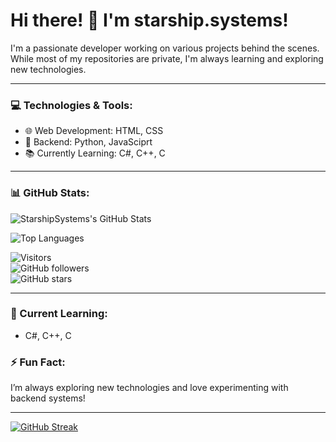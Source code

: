 # Hi there! 👋 I'm starship.systems!

I'm a passionate developer working on various projects behind the scenes. While most of my repositories are private, I'm always learning and exploring new technologies.

---

### 💻 Technologies & Tools:
- 🌐 Web Development: HTML, CSS
- 🐍 Backend: Python, JavaSciprt
- 📚 Currently Learning: C#, C++, C

---

### 📊 GitHub Stats:

![StarshipSystems's GitHub Stats](https://github-readme-stats.vercel.app/api?username=starshipsytems&show_icons=true&theme=radical)

![Top Languages](https://github-readme-stats.vercel.app/api/top-langs/?username=starshipsystems&layout=compact&theme=radical)

![Visitors](https://komarev.com/ghpvc/?username=starshipsystems&color=blueviolet)  
![GitHub followers](https://img.shields.io/github/followers/starshipsystems?label=Follow&style=social)  
![GitHub stars](https://img.shields.io/github/stars/starshipsystems?affiliations=OWNER%2CCOLLABORATOR)

---

### 🌱 Current Learning:
- C#, C++, C

### ⚡ Fun Fact:
I’m always exploring new technologies and love experimenting with backend systems!

---

[![GitHub Streak](http://github-readme-streak-stats.herokuapp.com?user=starshipsystems&theme=radical)](https://git.io/streak-stats)
